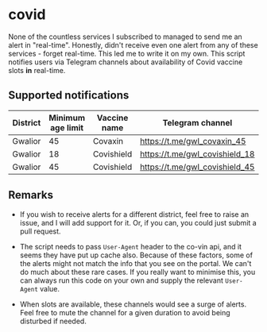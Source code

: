 # covid
None of the countless services I subscribed to managed to send me an alert in "real-time". Honestly, didn't receive even one alert from any of these services - forget real-time. This led me to write it on my own. This script notifies users via Telegram channels about availability of Covid vaccine slots **in** real-time.

## Supported notifications
| District | Minimum age limit | Vaccine name | Telegram channel |
| --- | --- | --- | --- |
| Gwalior | 45 | Covaxin | https://t.me/gwl_covaxin_45 |
| Gwalior | 18 | Covishield | https://t.me/gwl_covishield_18 |
| Gwalior | 45 | Covishield | https://t.me/gwl_covishield_45 |

## Remarks
- If you wish to receive alerts for a different district, feel free to raise an issue, and I will add support for it. Or, if you can, you could just submit a pull request.

- The script needs to pass `User-Agent` header to the co-vin api, and it seems they have put up cache also. Because of these factors, some of the alerts might not match the info that you see on the portal. We can't do much about these rare cases. If you really want to minimise this, you can always run this code on your own and supply the relevant `User-Agent` value.

- When slots are available, these channels would see a surge of alerts. Feel free to mute the channel for a given duration to avoid being disturbed if needed.
